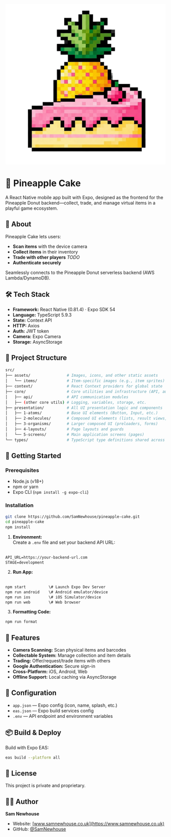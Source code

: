 ![App Icon](https://raw.githubusercontent.com/SamNewhouse/pineapple-cake/main/assets/icon.png)

# 🍰 Pineapple Cake

A React Native mobile app built with Expo, designed as the frontend for the Pineapple Donut backend—collect, trade, and manage virtual items in a playful game ecosystem.

## 📱 About

Pineapple Cake lets users:

- **Scan items** with the device camera  
- **Collect items** in their inventory  
- **Trade with other players**  _TODO_
- **Authenticate securely**

Seamlessly connects to the Pineapple Donut serverless backend (AWS Lambda/DynamoDB).

## 🛠️ Tech Stack

- **Framework:** React Native (0.81.4) · Expo SDK 54
- **Language:** TypeScript 5.9.3  
- **State:** Context API  
- **HTTP:** Axios  
- **Auth:** JWT token
- **Camera:** Expo Camera  
- **Storage:** AsyncStorage

## 📂 Project Structure

```bash
src/
├── assets/                # Images, icons, and other static assets
│   └── items/             # Item-specific images (e.g., item sprites)
├── context/               # React Context providers for global state
├── core/                  # Core utilities and infrastructure (API, auth, storage, etc.)
│   ├── api/               # API communication modules
│   ├── (other core utils) # Logging, variables, storage, etc.
├── presentation/          # All UI presentation logic and components
│   ├── 1-atoms/           # Base UI elements (Button, Input, etc.)
│   ├── 2-molecules/       # Composed UI elements (lists, result views, etc.)
│   ├── 3-organisms/       # Larger composed UI (preloaders, forms)
│   ├── 4-layouts/         # Page layouts and guards
│   └── 5-screens/         # Main application screens (pages)
└── types/                 # TypeScript type definitions shared across app
```

## 🚀 Getting Started

### Prerequisites

- Node.js (v18+)
- npm or yarn
- Expo CLI (`npm install -g expo-cli`)

### Installation

```bash
git clone https://github.com/SamNewhouse/pineapple-cake.git
cd pineapple-cake
npm install
```

1. **Environment:**  
   Create a `.env` file and set your backend API URL:  
```

API_URL=https://your-backend-url.com
STAGE=development

```

2. **Run App:**

```

npm start          \# Launch Expo Dev Server
npm run android    \# Android emulator/device
npm run ios        \# iOS Simulator/device
npm run web        \# Web browser

```

3. **Formatting Code:**

```bash
npm run format
```

## 📱 Features

- **Camera Scanning:** Scan physical items and barcodes
- **Collectable System:** Manage collection and item details
- **Trading:** Offer/request/trade items with others
- **Google Authentication:** Secure sign-in
- **Cross-Platform:** iOS, Android, Web
- **Offline Support:** Local caching via AsyncStorage

## 🔧 Configuration

- `app.json` — Expo config (icon, name, splash, etc.)
- `eas.json` — Expo build services config
- `.env` — API endpoint and environment variables

## 📦 Build & Deploy

Build with Expo EAS:

```bash
eas build --platform all
```

## 📄 License

This project is private and proprietary.

## 👨‍💻 Author

**Sam Newhouse**

- Website: [www.samnewhouse.co.uk](https://www.samnewhouse.co.uk)
- GitHub: [@SamNewhouse](https://github.com/SamNewhouse)

